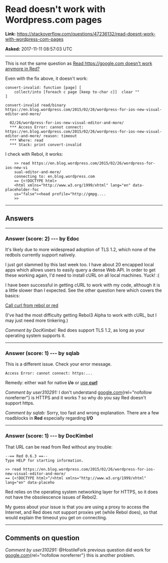 # Read doesn&#39;t work with Wordpress.com pages

**Link:**
<https://stackoverflow.com/questions/47236132/read-doesnt-work-with-wordpress-com-pages>

**Asked:** 2017-11-11 08:57:03 UTC

------------------------------------------------------------------------

This is not the same question as [Read https://google.com doesn\'t work
anymore in
Red?](https://stackoverflow.com/questions/47108274/read-https-google-com-doesnt-work-anymore-in-red)

Even with the fix above, it doesn\'t work:

    convert-invalid: function [page] [
        collect/into [foreach c page [keep to-char c]]  clear ""
    ]

    convert-invalid read/binary https://en.blog.wordpress.com/2015/02/26/wordpress-for-ios-new-visual-editor-and-more/

      02/26/wordpress-for-ios-new-visual-editor-and-more/
      *** Access Error: cannot connect: https://en.blog.wordpress.com/2015/02/26/wordpress-for-ios-new-visual-editor-and-more/ reason: timeout
      *** Where: read
      *** Stack: print convert-invalid  

I check with Rebol, it works:

        >> read https://en.blog.wordpress.com/2015/02/26/wordpress-for-ios-new-vi
        sual-editor-and-more/
        connecting to: en.blog.wordpress.com
        == {<!DOCTYPE html>
        <html xmlns="http://www.w3.org/1999/xhtml" lang="en" data-placeholder-foc
        us="false"><head profile="http://gmpg....
        >>

------------------------------------------------------------------------

## Answers

------------------------------------------------------------------------

### Answer (score: 2) --- by Edoc

It\'s likely due to more widespread adoption of TLS 1.2, which none of
the redbols currently support natively.

I just got slammed by this last week too. I have about 20 encapped local
apps which allows users to easily query a dense Web API. In order to get
these working again, I\'d need to install cURL on all local machines.
Yuck! :(

I have been successful in getting cURL to work with my code, although it
is a little slower than I expected. See the other question here which
covers the basics:

[Call curl from rebol or
red](https://stackoverflow.com/questions/47041154/call-curl-from-rebol-or-red-doesnt-work?noredirect=1&lq=1)

(I\'ve had the most difficulty getting Rebol3 Alpha to work with cURL,
but I may just need more tinkering.)

*Comment by DocKimbel:* Red does support TLS 1.2, as long as your
operating system supports it.

------------------------------------------------------------------------

### Answer (score: 1) --- by sqlab

This is a different issue. Check your error message.

`Access Error: cannot connect: https:...`

Remedy: either wait for native **i/o** or [use
**curl**](https://stackoverflow.com/questions/47041154/call-curl-from-rebol-or-red-doesnt-work)

*Comment by user310291:* I don\'t understand
[google.com](https://google.com){rel="nofollow noreferrer"} is HTTPS and
it works ? so why do you say Red doesn\'t support https.

*Comment by sqlab:* Sorry, too fast and wrong explanation. There are a
few roadblocks in **Red** especially regarding **I/O**

------------------------------------------------------------------------

### Answer (score: 1) --- by DocKimbel

That URL can be read from Red without any trouble:

    --== Red 0.6.3 ==--
    Type HELP for starting information.

    >> read https://en.blog.wordpress.com/2015/02/26/wordpress-for-ios-new-visual-editor-and-more/
    == {<!DOCTYPE html>^/<html xmlns="http://www.w3.org/1999/xhtml" lang="en" data-placeho

Red relies on the operating system networking layer for HTTPS, so it
does not have the obsolescence issues of Rebol2.

My guess about your issue is that you are using a proxy to access the
Internet, and Red does not support proxies yet (while Rebol does), so
that would explain the timeout you get on connecting.

------------------------------------------------------------------------

## Comments on question

*Comment by user310291:* \@HostileFork previous question did work for
[google.com](https://google.com){rel="nofollow noreferrer"} this is
another problem.
